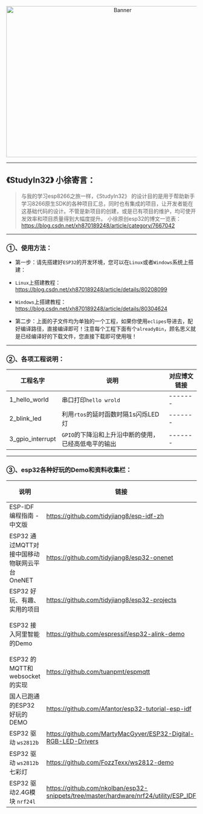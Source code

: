 <p align="center">
  <img src="https://h5xuhong.oss-cn-hongkong.aliyuncs.com/8266%E5%9B%BE%E7%89%87/esp32.png" width="600px" height="400px" alt="Banner" />
</p>

***************************************************
## 《StudyIn32》 小徐寄言：

> 与我的学习esp8266之旅一样，《StudyIn32》 的设计目的是用于帮助新手学习8266原生SDK的各种项目汇总，同时也有集成的项目，让开发者能在这基础代码的设计。不管是新项目的创建，或是已有项目的维护，均可使开发效率和项目质量得到大幅度提升。
> 小徐原创esp32的博文一览表：https://blog.csdn.net/xh870189248/article/category/7667042

***************************************************
### ①、使用方法：

- 第一步：请先搭建好`ESP32`的开发环境，您可以在`Linux`或者`Windows`系统上搭建：
 
 - `Linux`上搭建教程：https://blog.csdn.net/xh870189248/article/details/80208099
 - `Windows`上搭建教程：https://blog.csdn.net/xh870189248/article/details/80304624

- 第二步：上面的子文件均为单独的一个工程，如果你使用`eclipes`导进去，配好编译路径，直接编译即可！注意每个工程下面有个`alreadyBin`，顾名思义就是已经编译好的下载文件，您直接下载即可使用哦！

***************************************************
### ②、各项工程说明：
|工程名字|说明|对应博文链接|
|--------|------|-------|
|1_hello_world|串口打印`hello wrold`|-------|
|2_blink_led|利用`rtos`的延时函数时隔1s闪烁LED灯|-------|
|3_gpio_interrupt|`GPIO`的下降沿和上升沿中断的使用，已经高低电平的输出|-------|
 
***************************************************
### ③、esp32各种好玩的Demo和资料收集栏：

|说明|链接|备注|
|--------|------|-------|
|ESP-IDF 编程指南 - 中文版|https://github.com/tidyjiang8/esp-idf-zh|个人|
|ESP32 通过MQTT对接中国移动物联网云平台 OneNET|https://github.com/tidyjiang8/esp32-onenet||
|ESP32 好玩、有趣、实用的项目|https://github.com/tidyjiang8/esp32-projects||
|ESP32 接入阿里智能的Demo|https://github.com/espressif/esp32-alink-demo|乐鑫官方|
|ESP32 的MQTT和websocket的实现|https://github.com/tuanpmt/espmqtt||
|国人已跑通的ESP32好玩的DEMO|https://github.com/Afantor/esp32-tutorial-esp-idf||
|ESP32 驱动 `ws2812b`|https://github.com/MartyMacGyver/ESP32-Digital-RGB-LED-Drivers||
|ESP32 驱动 `ws2812b`七彩灯|https://github.com/FozzTexx/ws2812-demo||
|ESP32 驱动2.4G模块 `nrf24l`|https://github.com/nkolban/esp32-snippets/tree/master/hardware/nrf24/utility/ESP_IDF||



